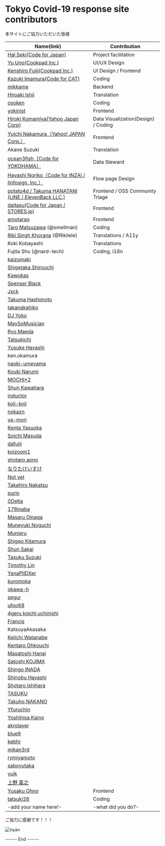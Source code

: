 Tokyo Covid-19 response site contributors
============================================

本サイトにご協力いただいた皆様

| Name(link) | Contribution |
| --- | --- | 
| [Hal Seki(Code for Japan)](https://github.com/halsk) | Project facilitation |
| [Yu Uno(Cookpad Inc.)](https://twitter.com/saladdays) | UI/UX Design |
| [Kenshiro Fujii(Cookpad Inc.)](https://twitter.com/kenshir0f) | UI Design / Frontend |
| [Kazuki Imamura(Code for CAT)](https://code4cat.org/) | Coding |
| [mikkame](https://github.com/mikkame) | Backend |
| [Hiroaki Ishii](https://twitter.com/hiroishi0422) | Translation |
| [osoken](https://github.com/osoken) | Coding |
| [yokinist](https://github.com/yokinist) | Frontend |
| [Hiroki Komamiya(Yahoo Japan Corp)](https://github.com/hkomamiy) | Data Visualization(Design) / Coding |
| [Yuichi Nakamura（Yahoo! JAPAN Corp.）](https://twitter.com/sonatax) | Frontend |
| Akane Suzuki | Translation |
| [ocean3fish（Code for YOKOHAMA）](https://twitter.com/Shishamous) | Data Steward |
| [Hayashi Noriko（Code for INZAI / Iinfosign, Inc.）](https://twitter.com/forestgtree) | Flow page Design |
| [potato4d / Takuma HANATANI (LINE / ElevenBack LLC.)](https://twitter.com/potato4d) | Frontend / OSS Community Triage |
| [daitasu(Code for Japan / STORES.jp)](https://twitter.com/daitasu) | Frontend |
| [amotarao](https://github.com/amotarao) | Frontend |
| [Taro Matsuzawa](https://twitter.com/smellman) (@smellman) | Coding |
| [Riki Singh Khorana](https://www.linkedin.com/in/rikilele/) (@Rikilele) | Translations / A11y |
| Koki Kobayashi | Translations |
| Fujita Shu (@nard-tech) | Coding, i18n |
| [kaizumaki](https://github.com/kaizumaki) ||
| [Shigetaka Shirouchi](https://github.com/shgtkshruch) ||
| [Kawokas](https://github.com/kawoka) ||
| [Spenser Black](https://github.com/spenserblack) ||
| [Jxck](https://github.com/Jxck) ||
| [Takuma Hashimoto](https://github.com/af12066) ||
| [takanakahiko](https://github.com/takanakahiko) ||
| [DJ Yoko](https://github.com/DJYoko) ||
| [MaySoMusician](https://github.com/MaySoMusician) ||
| [Ryo Maeda](https://github.com/epaew) ||
| [Tatsukichi](https://github.com/tatsuki26) ||
| [Yusuke Hayashi](https://github.com/yhay81) ||
| ken.okamura ||
| [naoki-umeyama](https://github.com/naoki-umeyama) ||
| [Kouki Narumi](https://github.com/sunecosuri) ||
| [MOCHI*2](https://github.com/fussy113) ||
| [Shun Kawahara](https://github.com/shun91) ||
| [inductor](https://github.com/inductor) ||
| [koji-koji](https://github.com/koji-koji) ||
| [nokazn](https://github.com/nokazn) ||
| [ya-mori](https://github.com/ya-mori) ||
| [Kenta Yasuoka](https://github.com/rozeo) ||
| [Soichi Masuda](https://github.com/masuP9) ||
| [dafujii](https://github.com/dafujii) ||
| [koizoom1](https://github.com/koizoom1) ||
| [shotaro aono](https://github.com/shotaro) ||
| [なりたけいすけ](https://github.com/narikei) ||
| [Not yet](https://github.com/madana-1) ||
| [Takahiro Nakatsu](https://github.com/tknakatsu) ||
| [purin](https://github.com/puriso) ||
| [0Delta](https://github.com/0Delta) ||
| [178inaba](https://github.com/178inaba) ||
| [Masaru Oinaga](https://github.com/Scstechr) ||
| [Muneyuki Noguchi](https://github.com/mnogu) ||
| [Munieru](https://github.com/munierujp) ||
| [Shigeo Kitamura](https://github.com/shigeokitamura) ||
| [Shun Sakai](https://github.com/sorairolake) ||
| [Tasuku Suzuki](https://github.com/task-jp) ||
| [Timothy Lin](https://github.com/timothylin) ||
| [YanaPIIDXer](https://github.com/YanaPIIDXer) ||
| [kuromoka](https://github.com/kuromoka) ||
| [okawa-h](https://github.com/okawa-h) ||
| [segur](https://github.com/segurvita) ||
| [ufoo68](https://github.com/ufoo68) ||
| [4geru koichi uchinishi ](https://github.com/4geru) ||
| [Francis](https://github.com/francisfuzz) ||
| KatsuyaAkasaka ||
| [Keiichi Watanabe](https://github.com/keiichiw) ||
| [Kentaro Ohkouchi](https://github.com/nanasess) ||
| [Masatoshi Hanai](https://github.com/hanahana0201) ||
| [Satoshi KOJIMA](https://github.com/skoji) ||
| [Shingo INADA](https://github.com/inada-s) ||
| [Shinobu Hayashi](https://github.com/Shinyaigeek) ||
| [Shotaro Ishihara](https://github.com/upura) ||
| [TASUKU](https://github.com/task-k0414) ||
| [Takuho NAKANO](https://github.com/takotakot) ||
| [Yfuruchin](https://github.com/Yfuruchin) ||
| [Yoshihisa Kaino](https://github.com/yoshi1125hisa) ||
| [akrolayer](https://github.com/akrolayer) ||
| [blue9](https://github.com/cyblue9) ||
| [kebhr](https://github.com/kebhr) ||
| [mikan3rd](https://github.com/mikan3rd) ||
| [rymiyamoto](https://github.com/rymiyamoto) ||
| [saboyutaka](https://github.com/saboyutaka) ||
| [yuik](https://github.com/yu1k) ||
| [上野 嘉之](https://github.com/44u) ||
|[Yusaku Ohno](https://twitter.com/YusakuHip)| Frontend |
|[tatsuki26](https://github.com/tatsuki26)| Coding |
| -add your name here!- | -what did you do?- |

ご協力に感謝です！！！

![nyan](https://i.gyazo.com/f04e7468ea6e4bb6e87f6817fea980f9.gif)

------ End ------
